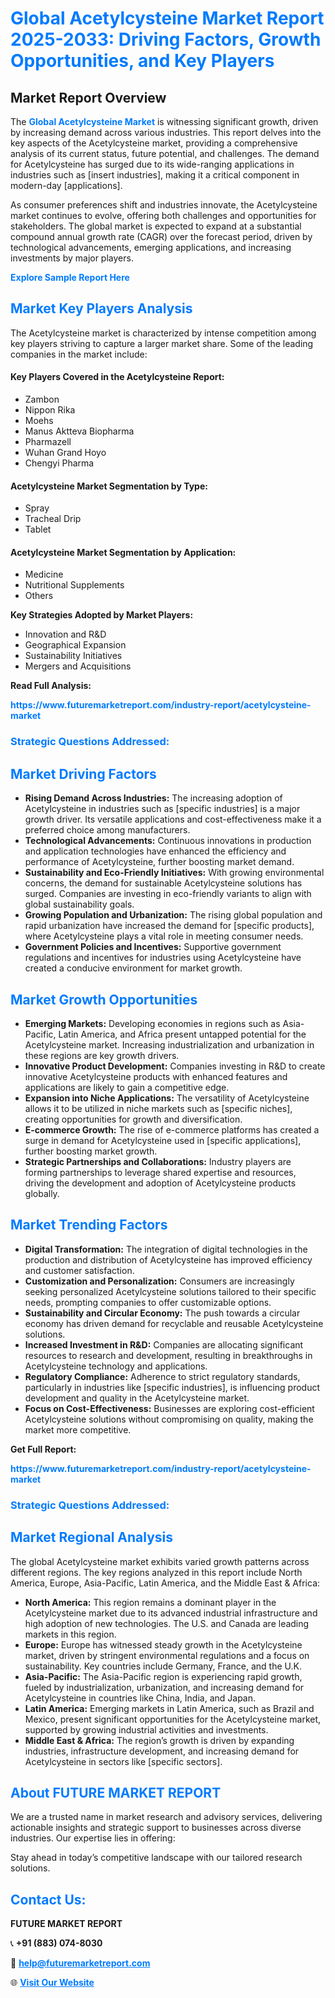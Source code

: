 <h1 style="color: #007BFF;">Global Acetylcysteine Market Report 2025-2033: Driving Factors, Growth Opportunities, and Key Players</h1>

<section id="overview">
<h2>Market Report Overview</h2>
<p>The <a href="https://www.futuremarketreport.com/industry-report/acetylcysteine-market" style="color: #007BFF; text-decoration: none;"><strong>Global Acetylcysteine Market</strong></a> is witnessing significant growth, driven by increasing demand across various industries. This report delves into the key aspects of the Acetylcysteine market, providing a comprehensive analysis of its current status, future potential, and challenges. The demand for Acetylcysteine has surged due to its wide-ranging applications in industries such as [insert industries], making it a critical component in modern-day [applications].</p>
<p>As consumer preferences shift and industries innovate, the Acetylcysteine market continues to evolve, offering both challenges and opportunities for stakeholders. The global market is expected to expand at a substantial compound annual growth rate (CAGR) over the forecast period, driven by technological advancements, emerging applications, and increasing investments by major players.</p>
</section>

<section id="overview">
<p><a href="https://www.futuremarketreport.com/request-sample/reportId=80516" style="color: #007BFF; text-decoration: none;"><strong>Explore Sample Report Here</strong></a></p>
</section>

<section id="key-players">
<h2 style="color: #007BFF;">Market Key Players Analysis</h2>
<p>The Acetylcysteine market is characterized by intense competition among key players striving to capture a larger market share. Some of the leading companies in the market include:</p>
<h4>Key Players Covered in the Acetylcysteine Report:</h4>
<ul><li>Zambon</li><li>Nippon Rika</li><li>Moehs</li><li>Manus Aktteva Biopharma</li><li>Pharmazell</li><li>Wuhan Grand Hoyo</li><li>Chengyi Pharma</li></ul>
<h4>Acetylcysteine Market Segmentation by Type:</h4>
<ul><li>Spray</li><li>Tracheal Drip</li><li>Tablet</li></ul>

<h4>Acetylcysteine Market Segmentation by Application:</h4>
<ul><li>Medicine</li><li>Nutritional Supplements</li><li>Others</li></ul>
<p><strong>Key Strategies Adopted by Market Players:</strong></p>
<ul>
<li>Innovation and R&D</li>
<li>Geographical Expansion</li>
<li>Sustainability Initiatives</li>
<li>Mergers and Acquisitions</li>
</ul>
</section>

<section>
<p><strong>Read Full Analysis: </strong></p><a href="https://www.futuremarketreport.com/industry-report/acetylcysteine-market" style="color: #007BFF; text-decoration: none;"><strong>https://www.futuremarketreport.com/industry-report/acetylcysteine-market</strong></a>
<h3 style="color: #007BFF;">Strategic Questions Addressed:</h3>
</section>

<section id="driving-factors">
<h2 style="color: #007BFF;">Market Driving Factors</h2>
<ul>
<li><strong>Rising Demand Across Industries:</strong> The increasing adoption of Acetylcysteine in industries such as [specific industries] is a major growth driver. Its versatile applications and cost-effectiveness make it a preferred choice among manufacturers.</li>
<li><strong>Technological Advancements:</strong> Continuous innovations in production and application technologies have enhanced the efficiency and performance of Acetylcysteine, further boosting market demand.</li>
<li><strong>Sustainability and Eco-Friendly Initiatives:</strong> With growing environmental concerns, the demand for sustainable Acetylcysteine solutions has surged. Companies are investing in eco-friendly variants to align with global sustainability goals.</li>
<li><strong>Growing Population and Urbanization:</strong> The rising global population and rapid urbanization have increased the demand for [specific products], where Acetylcysteine plays a vital role in meeting consumer needs.</li>
<li><strong>Government Policies and Incentives:</strong> Supportive government regulations and incentives for industries using Acetylcysteine have created a conducive environment for market growth.</li>
</ul>
</section>

<section id="growth-opportunities">
<h2 style="color: #007BFF;">Market Growth Opportunities</h2>
<ul>
<li><strong>Emerging Markets:</strong> Developing economies in regions such as Asia-Pacific, Latin America, and Africa present untapped potential for the Acetylcysteine market. Increasing industrialization and urbanization in these regions are key growth drivers.</li>
<li><strong>Innovative Product Development:</strong> Companies investing in R&D to create innovative Acetylcysteine products with enhanced features and applications are likely to gain a competitive edge.</li>
<li><strong>Expansion into Niche Applications:</strong> The versatility of Acetylcysteine allows it to be utilized in niche markets such as [specific niches], creating opportunities for growth and diversification.</li>
<li><strong>E-commerce Growth:</strong> The rise of e-commerce platforms has created a surge in demand for Acetylcysteine used in [specific applications], further boosting market growth.</li>
<li><strong>Strategic Partnerships and Collaborations:</strong> Industry players are forming partnerships to leverage shared expertise and resources, driving the development and adoption of Acetylcysteine products globally.</li>
</ul>
</section>

<section id="trending-factors">
<h2 style="color: #007BFF;">Market Trending Factors</h2>
<ul>
<li><strong>Digital Transformation:</strong> The integration of digital technologies in the production and distribution of Acetylcysteine has improved efficiency and customer satisfaction.</li>
<li><strong>Customization and Personalization:</strong> Consumers are increasingly seeking personalized Acetylcysteine solutions tailored to their specific needs, prompting companies to offer customizable options.</li>
<li><strong>Sustainability and Circular Economy:</strong> The push towards a circular economy has driven demand for recyclable and reusable Acetylcysteine solutions.</li>
<li><strong>Increased Investment in R&D:</strong> Companies are allocating significant resources to research and development, resulting in breakthroughs in Acetylcysteine technology and applications.</li>
<li><strong>Regulatory Compliance:</strong> Adherence to strict regulatory standards, particularly in industries like [specific industries], is influencing product development and quality in the Acetylcysteine market.</li>
<li><strong>Focus on Cost-Effectiveness:</strong> Businesses are exploring cost-efficient Acetylcysteine solutions without compromising on quality, making the market more competitive.</li>
</ul>
</section>

<section>
<p><strong>Get Full Report: </strong></p><a href="https://www.futuremarketreport.com/industry-report/acetylcysteine-market" style="color: #007BFF; text-decoration: none;"><strong>https://www.futuremarketreport.com/industry-report/acetylcysteine-market</strong></a>
<h3 style="color: #007BFF;">Strategic Questions Addressed:</h3>
</section>


<section id="regional-analysis">
<h2 style="color: #007BFF;">Market Regional Analysis</h2>
<p>The global Acetylcysteine market exhibits varied growth patterns across different regions. The key regions analyzed in this report include North America, Europe, Asia-Pacific, Latin America, and the Middle East & Africa:</p>
<ul>
<li><strong>North America:</strong> This region remains a dominant player in the Acetylcysteine market due to its advanced industrial infrastructure and high adoption of new technologies. The U.S. and Canada are leading markets in this region.</li>
<li><strong>Europe:</strong> Europe has witnessed steady growth in the Acetylcysteine market, driven by stringent environmental regulations and a focus on sustainability. Key countries include Germany, France, and the U.K.</li>
<li><strong>Asia-Pacific:</strong> The Asia-Pacific region is experiencing rapid growth, fueled by industrialization, urbanization, and increasing demand for Acetylcysteine in countries like China, India, and Japan.</li>
<li><strong>Latin America:</strong> Emerging markets in Latin America, such as Brazil and Mexico, present significant opportunities for the Acetylcysteine market, supported by growing industrial activities and investments.</li>
<li><strong>Middle East & Africa:</strong> The region’s growth is driven by expanding industries, infrastructure development, and increasing demand for Acetylcysteine in sectors like [specific sectors].</li>
</ul>
</section>

<footer>
<h2 style="color: #007BFF;">About FUTURE MARKET REPORT</h2>
<p>We are a trusted name in market research and advisory services, delivering actionable insights and strategic support to businesses across diverse industries. Our expertise lies in offering:</p>

<p>Stay ahead in today’s competitive landscape with our tailored research solutions.</p>

<h2 style="color: #007BFF;">Contact Us:</h2>
<p><strong>FUTURE MARKET REPORT</strong></p>
<p>📞 <strong>+91 (883) 074-8030</strong></p>
<p>📧 <strong><a href="mailto:help@futuremarketreport.com" style="color: #007BFF;">help@futuremarketreport.com</a></strong></p>
<p>🌐 <strong><a href="https://www.futuremarketreport.com/" style="color: #007BFF;">Visit Our Website</a></strong></p>
</footer>